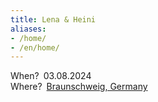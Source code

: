 ```yaml
---
title: Lena & Heini
aliases:
- /home/
- /en/home/
---
```


When?&ensp;<time datetime="2024-08-03T13:00Z">03.08.2024</time> \
Where?&ensp;[Braunschweig, Germany](https://google.com/maps/place/Braunschweig/)
